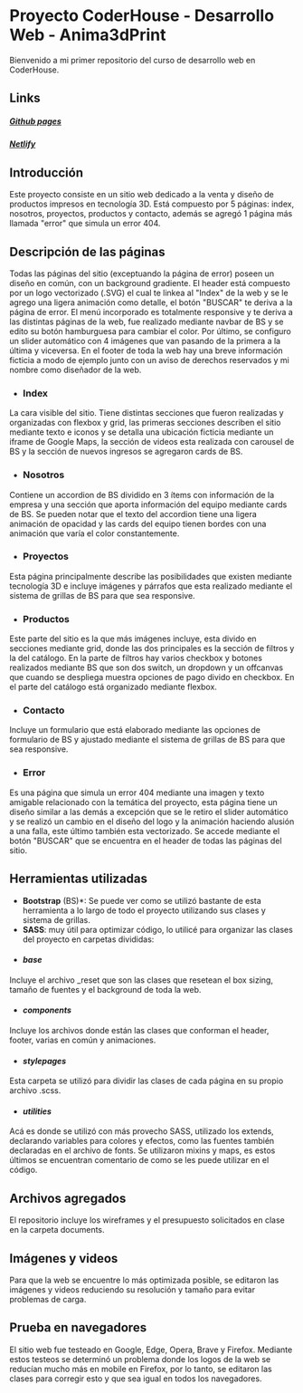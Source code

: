 # Proyecto CoderHouse - Desarrollo Web - Anima3dPrint
Bienvenido a mi primer repositorio del curso de desarrollo web en CoderHouse.
## Links
##### [Github pages](https://ezequielg07.github.io/ProyectoCoderHouse/)
##### [Netlify](https://adorable-bombolone-d91301.netlify.app/)
## Introducción
Este proyecto consiste en un sitio web dedicado a la venta y diseño de productos impresos en tecnología 3D. Está compuesto por 5 páginas: index, nosotros, proyectos, productos y contacto, además se agregó 1 página más llamada "error" que simula un error 404.
## Descripción de las páginas
Todas las páginas del sitio (exceptuando la página de error) poseen un diseño en común, con un background gradiente. El header está compuesto por un logo vectorizado (.SVG) el cual te linkea al "Index" de la web y se le agrego una ligera animación como detalle, el botón "BUSCAR" te deriva a la página de error. El menú incorporado es totalmente responsive y te deriva a las distintas páginas de la web, fue realizado mediante navbar de BS y se edito su botón hamburguesa para cambiar el color. Por último, se configuro un slider automático con 4 imágenes que van pasando de la primera a la última y viceversa.
En el footer de toda la web hay una breve información ficticia a modo de ejemplo junto con un aviso de derechos reservados y mi nombre como diseñador de la web.
- ### Index
La cara visible del sitio. Tiene distintas secciones que fueron realizadas y organizadas con flexbox y grid, las primeras secciones describen el sitio mediante texto e iconos y se detalla una ubicación ficticia mediante un iframe de Google Maps, la sección de videos esta realizada con carousel de BS y la sección de nuevos ingresos se agregaron cards de BS.
- ### Nosotros
Contiene un accordion de BS dividido en 3 ítems con información de la empresa y una sección que aporta información del equipo mediante cards de BS. Se pueden notar que el texto del accordion tiene una ligera animación de opacidad y las cards del equipo tienen bordes con una animación que varía el color constantemente.
- ### Proyectos
Esta página principalmente describe las posibilidades que existen mediante tecnología 3D e incluye imágenes y párrafos que esta realizado mediante el sistema de grillas de BS para que sea responsive.
- ### Productos
Este parte del sitio es la que más imágenes incluye, esta divido en secciones mediante grid, donde las dos principales es la sección de filtros y la del catálogo. En la parte de filtros hay varios checkbox y botones realizados mediante BS que son dos switch, un dropdown y un offcanvas que cuando se despliega muestra opciones de pago divido en checkbox. En el parte del catálogo está organizado mediante flexbox.
- ### Contacto
Incluye un formulario que está elaborado mediante las opciones de formulario de BS y ajustado mediante el sistema de grillas de BS para que sea responsive.
- ### Error
Es una página que simula un error 404 mediante una imagen y texto amigable relacionado con la temática del proyecto, esta página tiene un diseño similar a las demás a excepción que se le retiro el slider automático y se realizó un cambio en el diseño del logo y la animación haciendo alusión a una falla, este último también esta vectorizado. Se accede mediante el botón "BUSCAR" que se encuentra en el header de todas las páginas del sitio.
## Herramientas utilizadas
- **Bootstrap** (BS)*: Se puede ver como se utilizó bastante de esta herramienta a lo largo de todo el proyecto utilizando sus clases y sistema de grillas.
- **SASS**: muy útil para optimizar código, lo utilicé para organizar las clases del proyecto en carpetas divididas:
- #### *base*
Incluye el archivo _reset que son las clases que resetean el box sizing, tamaño de fuentes y el background de toda la web.
- #### *components*
Incluye los archivos donde están las clases que conforman el header, footer, varias en común y animaciones.
- #### *stylepages*
Esta carpeta se utilizó para dividir las clases de cada página en su propio archivo .scss.
- #### *utilities*
Acá es donde se utilizó con más provecho SASS, utilizado los extends, declarando variables para colores y efectos, como las fuentes también declaradas en el archivo de fonts. Se utilizaron mixins y maps, es estos últimos se encuentran comentario de como se les puede utilizar en el código.
## Archivos agregados
El repositorio incluye los wireframes y el presupuesto solicitados en clase en la carpeta documents.
## Imágenes y videos
Para que la web se encuentre lo más optimizada posible, se editaron las imágenes y videos reduciendo su resolución y tamaño para evitar problemas de carga.
## Prueba en navegadores
El sitio web fue testeado en Google, Edge, Opera, Brave y Firefox. Mediante estos testeos se determinó un problema donde los logos de la web se reducían mucho más en mobile en Firefox, por lo tanto, se editaron las clases para corregir esto y que sea igual en todos los navegadores.

